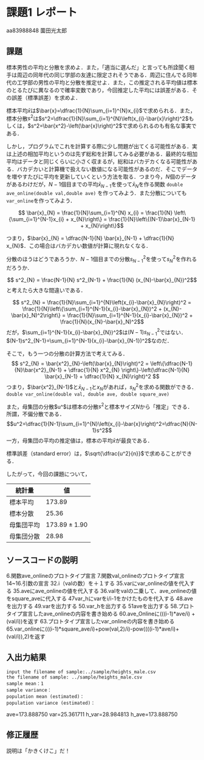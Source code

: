 # 課題1 レポート

aa83988848 薗田光太郎

## 課題

標本男性の平均と分散を求めよ．また，「適当に選んだ」と言っても所詮聞く相手は周辺の同年代の同じ学部の友達に限定されそうである．周辺に住んでる同年代の工学部の男性の平均と分散を推定せよ．また，この推定される平均値は標本のとるたびに異なるので確率変数であり，今回推定した平均には誤差がある．その誤差（標準誤差）を求めよ．
   
標本平均$\bar{x}$は$\bar{x}=\dfrac{1}{N}\sum_{i=1}^{N}x_{i}$で求められる．また，標本分散$s^2$は$s^2=\dfrac{1}{N}\sum_{i=1}^{N}\left(x_{i}-\bar{x}\right)^2$もしくは，$s^2=\bar{x^2}-\left(\bar{x}\right)^2$で求められるのも有名な事実である．

しかし，プログラムでこれを計算する際に少し問題が出てくる可能性がある．実は上述の相加平均というのは先ず総和を計算してみる必要がある．最終的な相加平均はデータと同じくらいに小さく収まるが，総和はバカデカくなる可能性がある．バカデカいと計算機で扱えない数値になる可能性があるのだ．そこでデータを増やすたびに平均を更新していくという方法を取る．つまり今，$N$個のデータがあるわけだが，$N-1$個目までの平均$\bar{x}_{N-1}$を使って$\bar{x}_{N}$を作る関数 `double ave_online(double val,double ave)` を作ってみよう．また分散についても `var_online`を作ってみよう．
   
$$ \bar{x}_{N} = \frac{1}{N}\sum_{i=1}^{N} x_{i} = \frac{1}{N} \left\{\sum_{i=1}^{N-1}x_{i} + x_{N}\right\} = \frac{1}{N}\left\{(N-1)\bar{x}_{N-1} + x_{N}\right\}$$
   
つまり，$\bar{x}_{N} = \dfrac{N-1}{N} \bar{x}_{N-1} + \dfrac{1}{N} x_{N}$．この場合はバカデカい数値が計算に現れなくなる．
   
分散のほうはどうであろうか．$N-1$個目までの分散$s^2_{N-1}$を使って$s^2_{N}$を作れるだろうか．
   
$$ s^2_{N} = \frac{N-1}{N} s^2_{N-1} + \frac{1}{N} (x_{N}-\bar{x}_{N})^2$$
と考えたら大きな間違いである．
   
$$ s^2_{N} = \frac{1}{N}\sum_{i=1}^{N}\left(x_{i}-\bar{x}_{N}\right)^2 = \frac{1}{N}\left\{\sum_{i=1}^{N-1}(x_{i}-\bar{x}_{N})^2 + (x_{N}-\bar{x}_N)^2\right\} = \frac{1}{N}\sum_{i=1}^{N-1}(x_{i}-\bar{x}_{N})^2 + \frac{1}{N}(x_{N}-\bar{x}_N)^2$$
だが，$\sum_{i=1}^{N-1}(x_{i}-\bar{x}_{N})^2$は$(N-1)s^2_{N-1}$ではない．$(N-1)s^2_{N-1}=\sum_{i=1}^{N-1}(x_{i}-\bar{x}_{N-1})^2$なのだ．

そこで，もう一つの分散の計算方法で考えてみる．
$$ s^2_{N} = \bar{x^2}_{N}-\left(\bar{x}_{N}\right)^2 = \left\{\dfrac{N-1}{N}\bar{x^2}_{N-1} + \dfrac{1}{N} x^2_{N} \right\}-\left(\dfrac{N-1}{N} \bar{x}_{N-1} + \dfrac{1}{N} x_{N}\right)^2 $$
つまり，$\bar{x^2}_{N-1}$と$\bar{x}_{N-1}$と$x_{N}$があれば，$s^2_{N}$を求める関数ができる．`double var_online(double val, double ave, double square_ave)`

また，母集団の分散$u^$は標本の分散$s^2$と標本サイズ$N$から「推定」できる．所謂，不偏分散である．
$$u^2=\dfrac{1}{N-1}\sum_{i=1}^{N}\left(x_{i}-\bar{x}\right)^2=\dfrac{N}{N-1}s^2$$
一方，母集団の平均の推定値は，標本の平均$\bar{x}$が最良である．

標準誤差（standard error）は，$\sqrt{\dfrac{u^2}{n}}$で求めることができる．

したがって，今回の課題について，

|統計量|値|
|---|---|
|標本平均|$173.89$|
|標本分散|$25.36$|
|母集団平均|$173.89\pm 1.90$|
|母集団分散|$28.98$|

## ソースコードの説明
6.関数ave_onlineのプロトタイプ宣言
7.関数val_onlineのプロトタイプ宣言
14~16.引数の宣言
32.i（valの数）を＋１する
35.varにvar_onlineの値を代入する
35.aveにave_onlineの値を代入する
36.valをvalの二乗して、ave_onlineの値をsquare_aveに代入する
47var_hにvarをi/i-1をかけたものを代入する
48.aveを出力する
49.varを出力する
50.var_hを出力する
51aveを出力する
58.プロトタイプ宣言したave_onlineの内容を書き始める
60.ave_Onlineに(((i-1)*ave/i) + (val/i))を返す
63.プロトタイプ宣言したvar_onlineの内容を書き始める
65.var_onlineに(((i-1)*square_ave/i)+pow(val,2)/i)-pow((((i-1)*ave/i)+(val/i)),2)を返す

## 入出力結果

```
input the filename of sample:../sample/heights_male.csv
the filename of sample: ../sample/heights_male.csv
sample mean：1
sample variance：
population mean (estimated)：
population variance (estimated)：
```
ave=173.888750
var=25.361711
h_var=28.984813
h_ave=173.888750

## 修正履歴

説明は「かきくけこ」だ！
